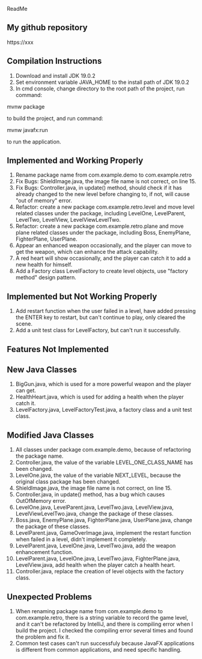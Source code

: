 ReadMe

## My github repository

https://xxx

## Compilation Instructions

1. Download and install JDK 19.0.2
2. Set environment variable JAVA_HOME to the install path of JDK 19.0.2
3. In cmd console, change directory to the root path of the project, run command: 

mvnw package 

to build the project, and run command:

mvnw javafx:run

to run the application.


## Implemented and Working Properly

1. Rename package name from com.example.demo to com.example.retro
2. Fix Bugs: ShieldImage.java, the image file name is not correct, on line 15.
3. Fix Bugs: Controller.java, in update() method, should check if it has already changed to the new level before changing to, if not, will cause "out of memory" error.
4. Refactor: create a new package com.example.retro.level and move level related classes under the package, including LevelOne, LevelParent, LevelTwo, LevelView, LevelViewLevelTwo.
5. Refactor: create a new package com.example.retro.plane and move plane related classes under the package, including Boss, EnemyPlane, FighterPlane, UserPlane.
6. Appear an enhanced weapon occasionally, and the player can move to get the weapon, which can enhance the attack capability.
7. A red heart will show occasionally, and the player can catch it to add a new health for himself.
8. Add a Factory class LevelFactory to create level objects, use "factory method" design pattern.



## Implemented but Not Working Properly

1. Add restart function when the user failed in a level, have added  pressing the ENTER key to restart, but can't continue to play, only cleared the scene.
2. Add a unit test class for LevelFactory, but can't run it successfully.


## Features Not Implemented



## New Java Classes

1. BigGun.java, which is used for a more powerful weapon and the player can get.
2. HealthHeart.java, which is used for adding a health when the player catch it.
3. LevelFactory.java, LevelFactoryTest.java, a factory class and a unit test class.


## Modified Java Classes

1. All classes under package com.example.demo, because of refactoring the package name.
2. Controller.java, the value of the variable LEVEL_ONE_CLASS_NAME has been changed.
3. LevelOne.java, the value of the variable NEXT_LEVEL, because the original class package has been changed.
4. ShieldImage.java, the image file name is not correct, on line 15.
5. Controller.java, in update() method, has a bug which causes OutOfMemory error.
6. LevelOne.java, LevelParent.java, LevelTwo.java, LevelView.java, LevelViewLevelTwo.java, change the package of these classes.
7. Boss.java, EnemyPlane.java, FighterPlane.java, UserPlane.java, change the package of these classes.
8. LevelParent.java, GameOverImage.java, implement the restart function when failed in a level, didn't implement it completely.
9. LevelParent.java, LevelOne.java, LevelTwo.java, add the weapon enhancement function.
10. LevelParent.java, LevelOne.java, LevelTwo.java, FighterPlane.java, LevelView.java, add health when the player catch a health heart.
11. Controller.java, replace the creation of level objects with the factory class.


## Unexpected Problems

1. When renaming package name from com.example.demo to com.example.retro, there is a string variable to record the game level, and it can't be refactored by IntelliJ, 
   and there is compiling error when I build the project. I checked the compiling error several times and found the problem and fix it.
2. Common test cases can't run successfuly because JavaFX applications is different from common applications, and need specific handling.
   






